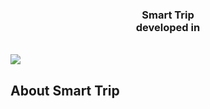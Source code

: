 <p align="center"><h3><b><center>Smart Trip<br> developed in <center><b></h3><br><img src="https://laravel.com/assets/img/components/logo-laravel.svg"></p>


## About Smart Trip